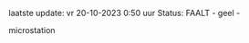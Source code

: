 laatste update: 
vr 20-10-2023  0:50   uur 
Status: FAALT - geel - 
<div class="service Y">microstation</div>